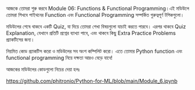 আজকে তোমরা শুরু করবে Module 06: Functions & Functional Programming।এই মডিউলে তোমরা শিখবে পাইথনের Function এবং Functional Programming সম্পর্কিত গুরুত্বপূর্ণ টপিকগুলো।



মডিউলের শেষে থাকবে একটি Quiz, যা দিয়ে তোমরা শেখা বিষয়গুলো যাচাই করতে পারবে। এরপর থাকবে Quiz Explanation, যেখানে প্রতিটি প্রশ্নের ব্যাখ্যা পাবে, এবং থাকবে কিছু Extra Practice Problems প্র্যাকটিসের জন্য।



নিয়মিত কোড প্র্যাকটিস করো ও মডিউলের সব অংশ কম্পিলিট করো। এতে তোমার Python function এবং functional programming নিয়ে দক্ষতা আরও বেড়ে যাবে!



আজকের মডিউলের কোডগুলো নিচের দেয়া হলঃ

https://github.com/phitronio/Python-for-ML/blob/main/Module_6.ipynb
